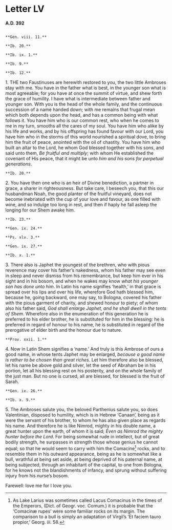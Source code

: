 # Letter LV
**A.D. 392**

```{centered} AMBROSE TO EUSEBIUS
```

```{margin}
**Gen. viii. 11.**

**Ib. 20.**

**Ib. ix. 1.**

**Ib. 9.**

**Ib. 12.**
```

1\. THE two Faustinuses are herewith restored to you, the two little
Ambroses stay with me. You have in the father what is best, in the
younger son what is most agreeable; for you have at once the summit
of virtue, and shew forth the grace of humility. I have what is
intermediate between father and younger son. With you is the head of
the whole family, and the continuous succession of a name handed down;
with me remains that frugal mean which both depends upon the head,
and has a common being with what follows it. You have him who is our
common rest, who when he comes to me in my turn, smooths all the cares
of my soul. You have him who alike by his life and works, and by his
offspring has found favour with our Lord, you have him who in the
storms of this world nourished a spiritual dove, to bring him the fruit
of peace, anointed with the oil of chastity. You have him who built
an altar to the Lord, he whom God blessed together with his sons, and
said unto them, _Be fruitful and multiply_; with whom He established
the covenant of His peace, that it might be unto _him and his sons for
perpetual generations_.

```{margin}
**Ib. 20.**
```

2\. You have then one who is an heir of Divine benediction, a partner
in grace, a sharer in righteousness. But take care, I beseech you, that
this our husbandman Noah, the good planter of the fruitful vineyard,
does not become inebriated with the cup of your love and favour, as one
filled with wine, and so indulge too long in rest, and then if haply he
fall asleep the longing for our Shem awake him.

```{margin}
**Ib. 23.**

**Gen. ix. 24.**

**Ps. xlv. 3.**

**Gen. ix. 27.**

**Ib. x. 1.**
```

3\. There also is Japhet the youngest of the brethren, who with pious
reverence may cover his father’s nakedness, whom his father may see
even in sleep and never dismiss from his remembrance, but keep him ever
in his sight and in his bosom, and when he wakes may know _what his
younger son has done unto him_. In Latin his name signifies ‘health,’
in that grace is spread over his lips and over his life, wherefore God
hath blessed him, because he, going backward, one may say, to Bologna,
covered his father with the pious garment of charity, and shewed honour
to piety; of whom also his father said, _God shall enlarge Japhet,
and he shall dwell in the tents of Shem_. Wherefore also in the
enumeration of this generation he is preferred to his elder brother,
he is substituted for him in the blessing: he is preferred in regard
of honour to his name, he is substituted in regard of the prerogative
of elder birth and the honour due to nature.

```{margin}
**Prov. xxii. 1.**
```

4\. Now in Latin Shem signifies a ‘name.’ And truly is this Ambrose of
ours a good name, in whose tents Japhet may be enlarged, _because a
good name is rather to be chosen than great riches_. Let him therefore
also be blessed, let his name be above gold and silver, let the seed of
Abraham be in his portion, let all his blessing rest on his posterity,
and on the whole family of the just man. But no one is cursed, all are
blessed, for blessed is the fruit of Sarah.

```{margin}
**Gen. ix. 26.**

**Ib. x. 9.**
```

5\. The Ambroses salute you, the beloved Parthenius salute you, so does
Valentinian, disposed to humility, which is in Hebrew ‘Canaan’, being
as it were the servant of his brother, to whom he has also given place
as regards his name. And therefore he is like Nimrod, mighty in his
double name, a great hunter upon the earth, of whom it is said; _Even
as Nimrod the mighty hunter before the Lord_. For being somewhat rude
in intellect, but of great bodily strength, he surpasses in strength
those whose genius he cannot equal; so that he would seem to carry
with him the Comacine[^237] rocks, and to resemble them in his outward
appearance, being as he is somewhat like a bull, wrathful at being
set aside, at being deprived of his paternal name, at being subjected,
through an inhabitant of the capital, to one from Bologna, for he knows
not the blandishments of infancy, and sprung without suffering injury
from his nurse’s bosom.

Farewell: love me for I love you.

[^237]: As Lake Larius was sometimes called Lacus Comacinus in
    the times of the Emperors, (Dict. of Geogr. voc. Comum.)
    it is probable that the ‘Comacinæ rupes’ were some familiar
    rocks on its margin. The comparison to a bull is simply an
    adaptation of Virgil’s ‘Et faciem tauro propior,’ Georg.
    iii. 58.

